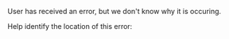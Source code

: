 User has received an error, but we don't know why it is occuring.

Help identify the location of this error:
